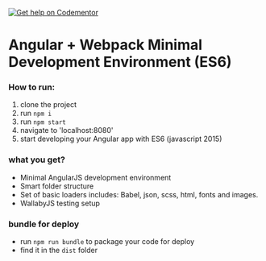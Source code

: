 [![Get help on Codementor](https://cdn.codementor.io/badges/get_help_github.svg)](https://www.codementor.io/justinobney?utm_source=github&utm_medium=button&utm_term=justinobney&utm_campaign=github)

# Angular + Webpack Minimal Development Environment (ES6)

### How to run:
1. clone the project
2. run `npm i`
3. run `npm start`
4. navigate to 'localhost:8080'
5. start developing your Angular app with ES6 (javascript 2015)

### what you get?
- Minimal AngularJS development environment
- Smart folder structure
- Set of basic loaders includes: Babel, json, scss, html, fonts and images.
- WallabyJS testing setup

### bundle for deploy
- run `npm run bundle` to package your code for deploy
- find it in the `dist` folder
